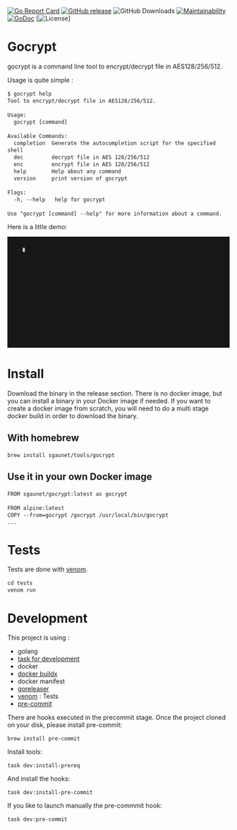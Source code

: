 [![Go Report Card](https://goreportcard.com/badge/github.com/sgaunet/gocrypt)](https://goreportcard.com/report/github.com/sgaunet/gocrypt)
[![GitHub release](https://img.shields.io/github/release/sgaunet/gocrypt.svg)](https://github.com/sgaunet/gocrypt/releases/latest)
![GitHub Downloads](https://img.shields.io/github/downloads/sgaunet/gocrypt/total)
[![Maintainability](https://api.codeclimate.com/v1/badges/7a634c0c2e4e4126e1b7/maintainability)](https://codeclimate.com/github/sgaunet/gocrypt/maintainability)
[![GoDoc](https://godoc.org/github.com/sgaunet/gocrypt?status.svg)](https://godoc.org/github.com/sgaunet/gocrypt)
[![License](https://img.shields.io/github/license/sgaunet/gocrypt.svg)]

# Gocrypt

gocrypt is a command line tool to encrypt/decrypt file in AES128/256/512.

Usage is quite simple :

```
$ gocrypt help
Tool to encrypt/decrypt file in AES128/256/512.

Usage:
  gocrypt [command]

Available Commands:
  completion  Generate the autocompletion script for the specified shell
  dec         decrypt file in AES 128/256/512
  enc         encrypt file in AES 128/256/512
  help        Help about any command
  version     print version of gocrypt

Flags:
  -h, --help   help for gocrypt

Use "gocrypt [command] --help" for more information about a command.
```

Here is a little demo:

![Demo](doc/demo.gif)

# Install

Download the binary in the release section. There is no docker image, but you can install a binary in your Docker image if needed. If you want to create a docker image from scratch, you will need to do a multi stage docker build in order to download the binary.

## With homebrew

```
brew install sgaunet/tools/gocrypt
```

## Use it in your own Docker image

```
FROM sgaunet/gocrypt:latest as gocrypt

FROM alpine:latest
COPY --from=gocrypt /gocrypt /usr/local/bin/gocrypt
...
```

# Tests

Tests are done with [venom](https://github.com/ovh/venom).

```
cd tests
venom run
```

# Development

This project is using :

* golang
* [task for development](https://taskfile.dev/#/)
* docker
* [docker buildx](https://github.com/docker/buildx)
* docker manifest
* [goreleaser](https://goreleaser.com/)
* [venom](https://github.com/ovh/venom) : Tests
* [pre-commit](https://pre-commit.com/)

There are hooks executed in the precommit stage. Once the project cloned on your disk, please install pre-commit:

```
brew install pre-commit
```

Install tools:

```
task dev:install-prereq
```

And install the hooks:

```
task dev:install-pre-commit
```

If you like to launch manually the pre-commmit hook:

```
task dev:pre-commit
```

